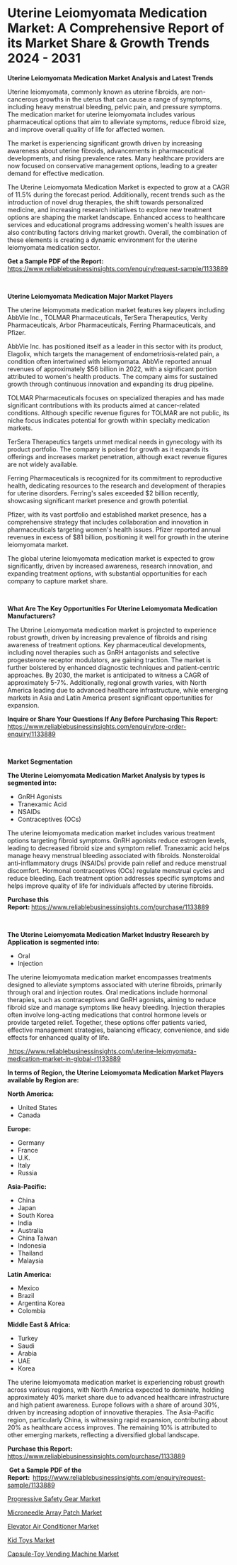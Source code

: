 <p><h1>Uterine Leiomyomata Medication Market: A Comprehensive Report of its Market Share & Growth Trends 2024 - 2031</h1></p><p><strong>Uterine Leiomyomata Medication Market Analysis and Latest Trends</strong></p>
<p><p>Uterine leiomyomata, commonly known as uterine fibroids, are non-cancerous growths in the uterus that can cause a range of symptoms, including heavy menstrual bleeding, pelvic pain, and pressure symptoms. The medication market for uterine leiomyomata includes various pharmaceutical options that aim to alleviate symptoms, reduce fibroid size, and improve overall quality of life for affected women. </p><p>The market is experiencing significant growth driven by increasing awareness about uterine fibroids, advancements in pharmaceutical developments, and rising prevalence rates. Many healthcare providers are now focused on conservative management options, leading to a greater demand for effective medication. </p><p>The Uterine Leiomyomata Medication Market is expected to grow at a CAGR of 11.5% during the forecast period. Additionally, recent trends such as the introduction of novel drug therapies, the shift towards personalized medicine, and increasing research initiatives to explore new treatment options are shaping the market landscape. Enhanced access to healthcare services and educational programs addressing women's health issues are also contributing factors driving market growth. Overall, the combination of these elements is creating a dynamic environment for the uterine leiomyomata medication sector.</p></p>
<p><strong>Get a Sample PDF of the Report:&nbsp;</strong> <a href="https://www.reliablebusinessinsights.com/enquiry/request-sample/1133889?utm_campaign=102&utm_medium=2&utm_source=Github&utm_content=ia&utm_term=18122024&utm_id=uterine-leiomyomata-medication">https://www.reliablebusinessinsights.com/enquiry/request-sample/1133889</a></p>
<p>&nbsp;</p>
<p><strong>Uterine Leiomyomata Medication Major Market Players</strong></p>
<p><p>The uterine leiomyomata medication market features key players including AbbVie Inc., TOLMAR Pharmaceuticals, TerSera Therapeutics, Verity Pharmaceuticals, Arbor Pharmaceuticals, Ferring Pharmaceuticals, and Pfizer. </p><p>AbbVie Inc. has positioned itself as a leader in this sector with its product, Elagolix, which targets the management of endometriosis-related pain, a condition often intertwined with leiomyomata. AbbVie reported annual revenues of approximately $56 billion in 2022, with a significant portion attributed to women's health products. The company aims for sustained growth through continuous innovation and expanding its drug pipeline. </p><p>TOLMAR Pharmaceuticals focuses on specialized therapies and has made significant contributions with its products aimed at cancer-related conditions. Although specific revenue figures for TOLMAR are not public, its niche focus indicates potential for growth within specialty medication markets.</p><p>TerSera Therapeutics targets unmet medical needs in gynecology with its product portfolio. The company is poised for growth as it expands its offerings and increases market penetration, although exact revenue figures are not widely available.</p><p>Ferring Pharmaceuticals is recognized for its commitment to reproductive health, dedicating resources to the research and development of therapies for uterine disorders. Ferring's sales exceeded $2 billion recently, showcasing significant market presence and growth potential.</p><p>Pfizer, with its vast portfolio and established market presence, has a comprehensive strategy that includes collaboration and innovation in pharmaceuticals targeting women's health issues. Pfizer reported annual revenues in excess of $81 billion, positioning it well for growth in the uterine leiomyomata market.</p><p>The global uterine leiomyomata medication market is expected to grow significantly, driven by increased awareness, research innovation, and expanding treatment options, with substantial opportunities for each company to capture market share.</p></p>
<p>&nbsp;</p>
<p><strong>What Are The Key Opportunities For Uterine Leiomyomata Medication Manufacturers?</strong></p>
<p><p>The Uterine Leiomyomata medication market is projected to experience robust growth, driven by increasing prevalence of fibroids and rising awareness of treatment options. Key pharmaceutical developments, including novel therapies such as GnRH antagonists and selective progesterone receptor modulators, are gaining traction. The market is further bolstered by enhanced diagnostic techniques and patient-centric approaches. By 2030, the market is anticipated to witness a CAGR of approximately 5-7%. Additionally, regional growth varies, with North America leading due to advanced healthcare infrastructure, while emerging markets in Asia and Latin America present significant opportunities for expansion.</p></p>
<p><strong>Inquire or Share Your Questions If Any Before Purchasing This Report:</strong> <a href="https://www.reliablebusinessinsights.com/enquiry/pre-order-enquiry/1133889?utm_campaign=102&utm_medium=2&utm_source=Github&utm_content=ia&utm_term=18122024&utm_id=uterine-leiomyomata-medication">https://www.reliablebusinessinsights.com/enquiry/pre-order-enquiry/1133889</a></p>
<p>&nbsp;</p>
<p><strong>Market Segmentation</strong></p>
<p><strong>The Uterine Leiomyomata Medication Market Analysis by types is segmented into:</strong></p>
<p><ul><li>GnRH Agonists</li><li>Tranexamic Acid</li><li>NSAIDs</li><li>Contraceptives (OCs)</li></ul></p>
<p><p>The uterine leiomyomata medication market includes various treatment options targeting fibroid symptoms. GnRH agonists reduce estrogen levels, leading to decreased fibroid size and symptom relief. Tranexamic acid helps manage heavy menstrual bleeding associated with fibroids. Nonsteroidal anti-inflammatory drugs (NSAIDs) provide pain relief and reduce menstrual discomfort. Hormonal contraceptives (OCs) regulate menstrual cycles and reduce bleeding. Each treatment option addresses specific symptoms and helps improve quality of life for individuals affected by uterine fibroids.</p></p>
<p><strong>Purchase this Report:&nbsp;</strong><a href="https://www.reliablebusinessinsights.com/purchase/1133889?utm_campaign=102&utm_medium=2&utm_source=Github&utm_content=ia&utm_term=18122024&utm_id=uterine-leiomyomata-medication">https://www.reliablebusinessinsights.com/purchase/1133889</a></p>
<p>&nbsp;</p>
<p><strong>The Uterine Leiomyomata Medication Market Industry Research by Application is segmented into:</strong></p>
<p><ul><li>Oral</li><li>Injection</li></ul></p>
<p><p>The uterine leiomyomata medication market encompasses treatments designed to alleviate symptoms associated with uterine fibroids, primarily through oral and injection routes. Oral medications include hormonal therapies, such as contraceptives and GnRH agonists, aiming to reduce fibroid size and manage symptoms like heavy bleeding. Injection therapies often involve long-acting medications that control hormone levels or provide targeted relief. Together, these options offer patients varied, effective management strategies, balancing efficacy, convenience, and side effects for enhanced quality of life.</p></p>
<p><a href="https://www.reliablebusinessinsights.com/uterine-leiomyomata-medication-market-in-global-r1133889?utm_campaign=102&utm_medium=2&utm_source=Github&utm_content=ia&utm_term=18122024&utm_id=uterine-leiomyomata-medication">&nbsp;https://www.reliablebusinessinsights.com/uterine-leiomyomata-medication-market-in-global-r1133889</a></p>
<p><strong>In terms of Region, the Uterine Leiomyomata Medication Market Players available by Region are:</strong></p>
<p>
    <p> <strong> North America: </strong>
        <ul>
            <li>United States</li>
            <li>Canada</li>
        </ul>
        </p> 
    <p> <strong> Europe: </strong>
        <ul>
            <li>Germany</li>
            <li>France</li>
            <li>U.K.</li>
            <li>Italy</li>
            <li>Russia</li>
        </ul>
        </p> 
    <p> <strong> Asia-Pacific: </strong>
        <ul>
            <li>China</li>
            <li>Japan</li>
            <li>South Korea</li>
            <li>India</li>
            <li>Australia</li>
            <li>China Taiwan</li>
            <li>Indonesia</li>
            <li>Thailand</li>
            <li>Malaysia</li>
        </ul>
        </p> 
    <p> <strong> Latin America: </strong>
        <ul>
            <li>Mexico</li>
            <li>Brazil</li>
            <li>Argentina Korea</li>
            <li>Colombia</li>
        </ul>
        </p> 
    <p> <strong> Middle East & Africa: </strong>
        <ul>
            <li>Turkey</li>
            <li>Saudi</li>
            <li>Arabia</li>
            <li>UAE</li>
            <li>Korea</li>
        </ul>
    </p>
    </p>
<p><p>The uterine leiomyomata medication market is experiencing robust growth across various regions, with North America expected to dominate, holding approximately 40% market share due to advanced healthcare infrastructure and high patient awareness. Europe follows with a share of around 30%, driven by increasing adoption of innovative therapies. The Asia-Pacific region, particularly China, is witnessing rapid expansion, contributing about 20% as healthcare access improves. The remaining 10% is attributed to other emerging markets, reflecting a diversified global landscape.</p></p>
<p><strong>Purchase this Report: </strong><a href="https://www.reliablebusinessinsights.com/purchase/1133889?utm_campaign=102&utm_medium=2&utm_source=Github&utm_content=ia&utm_term=18122024&utm_id=uterine-leiomyomata-medication">https://www.reliablebusinessinsights.com/purchase/1133889</a></p>
<p>&nbsp;<strong>Get a Sample PDF of the Report:&nbsp;&nbsp;</strong><a href="https://www.reliablebusinessinsights.com/enquiry/request-sample/1133889?utm_campaign=102&utm_medium=2&utm_source=Github&utm_content=ia&utm_term=18122024&utm_id=uterine-leiomyomata-medication">https://www.reliablebusinessinsights.com/enquiry/request-sample/1133889</a></p>
<p><strong></strong></p>
<p><p><a href="https://www.linkedin.com/pulse/revolutionizing-success-in-depth-review-theglobal-progressive-0bnbf?utm_campaign=102&utm_medium=2&utm_source=Github&utm_content=ia&utm_term=18122024&utm_id=uterine-leiomyomata-medication">Progressive Safety Gear Market</a></p><p><a href="https://www.linkedin.com/pulse/comprehend-microneedle-array-patch-market-size-growing-pye0f?utm_campaign=102&utm_medium=2&utm_source=Github&utm_content=ia&utm_term=18122024&utm_id=uterine-leiomyomata-medication">Microneedle Array Patch Market</a></p><p><a href="https://www.linkedin.com/pulse/elevator-air-conditioner-market-size-revenue-analysis-cagr-0xprf?utm_campaign=102&utm_medium=2&utm_source=Github&utm_content=ia&utm_term=18122024&utm_id=uterine-leiomyomata-medication">Elevator Air Conditioner Market</a></p><p><a href="https://github.com/FlorianWolf90/Market-Research-Report-List-1/blob/main/kid-toys-market.md?utm_campaign=102&utm_medium=2&utm_source=Github&utm_content=ia&utm_term=18122024&utm_id=uterine-leiomyomata-medication">Kid Toys Market</a></p><p><a href="https://github.com/NargisHussain75/Market-Research-Report-List-1/blob/main/capsule-toy-vending-machine-market.md?utm_campaign=102&utm_medium=2&utm_source=Github&utm_content=ia&utm_term=18122024&utm_id=uterine-leiomyomata-medication">Capsule-Toy Vending Machine Market</a></p></p>